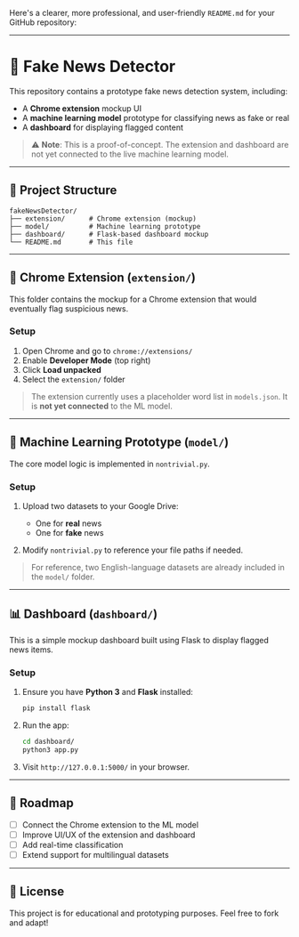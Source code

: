 Here's a clearer, more professional, and user-friendly `README.md` for your GitHub repository:

---

# 📰 Fake News Detector

This repository contains a prototype fake news detection system, including:

* A **Chrome extension** mockup UI
* A **machine learning model** prototype for classifying news as fake or real
* A **dashboard** for displaying flagged content

> ⚠️ **Note**: This is a proof-of-concept. The extension and dashboard are not yet connected to the live machine learning model.

---

## 📁 Project Structure

```
fakeNewsDetector/
├── extension/      # Chrome extension (mockup)
├── model/          # Machine learning prototype
├── dashboard/      # Flask-based dashboard mockup
└── README.md       # This file
```

---

## 🧩 Chrome Extension (`extension/`)

This folder contains the mockup for a Chrome extension that would eventually flag suspicious news.

### Setup

1. Open Chrome and go to `chrome://extensions/`
2. Enable **Developer Mode** (top right)
3. Click **Load unpacked**
4. Select the `extension/` folder

> The extension currently uses a placeholder word list in `models.json`. It is **not yet connected** to the ML model.

---

## 🧠 Machine Learning Prototype (`model/`)

The core model logic is implemented in `nontrivial.py`.

### Setup

1. Upload two datasets to your Google Drive:

   * One for **real** news
   * One for **fake** news

2. Modify `nontrivial.py` to reference your file paths if needed.

> For reference, two English-language datasets are already included in the `model/` folder.

---

## 📊 Dashboard (`dashboard/`)

This is a simple mockup dashboard built using Flask to display flagged news items.

### Setup

1. Ensure you have **Python 3** and **Flask** installed:

   ```bash
   pip install flask
   ```

2. Run the app:

   ```bash
   cd dashboard/
   python3 app.py
   ```

3. Visit `http://127.0.0.1:5000/` in your browser.

---

## 🚧 Roadmap

* [ ] Connect the Chrome extension to the ML model
* [ ] Improve UI/UX of the extension and dashboard
* [ ] Add real-time classification
* [ ] Extend support for multilingual datasets

---

## 📜 License

This project is for educational and prototyping purposes. Feel free to fork and adapt!
